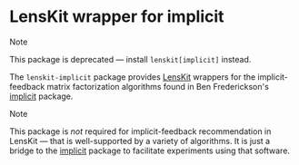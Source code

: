 # LensKit wrapper for implicit

> [!NOTE]
> This package is deprecated — install `lenskit[implicit]` instead.

The `lenskit-implicit` package provides [LensKit][] wrappers for the
implicit-feedback matrix factorization algorithms found in Ben Frederickson's
[implicit][] package.

> [!NOTE]
> This package is *not* required for implicit-feedback recommendation in
> LensKit — that is well-supported by a variety of algorithms. It is just
> a bridge to the [implicit][] package to facilitate experiments using
> that software.

[implicit]: https://pypi.org/project/implicit
[LensKit]: https://lkpy.lenskit.org
